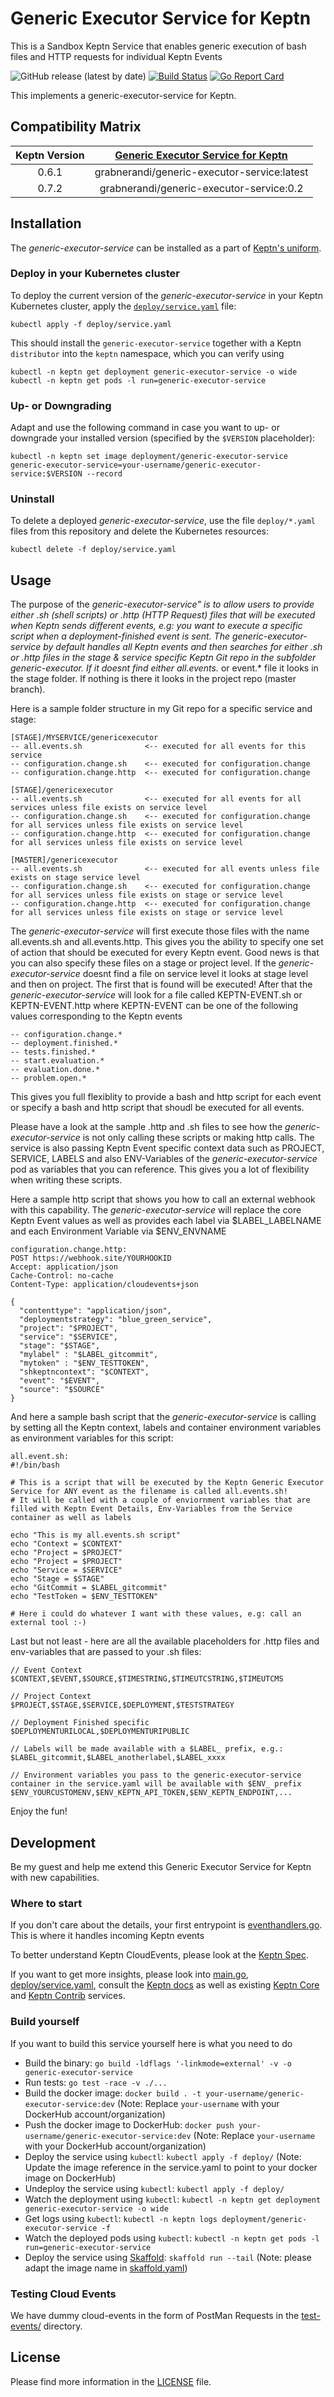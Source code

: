 # Generic Executor Service for Keptn

This is a Sandbox Keptn Service that enables generic execution of bash files and HTTP requests for individual Keptn Events 

![GitHub release (latest by date)](https://img.shields.io/github/v/release/grabnerandi/generic-executor-service)
[![Build Status](https://travis-ci.org/grabnerandi/generic-executor-service.svg?branch=master)](https://travis-ci.org/grabnerandi/generic-executor-service)
[![Go Report Card](https://goreportcard.com/badge/github.com/grabnerandi/generic-executor-service)](https://goreportcard.com/report/github.com/grabnerandi/generic-executor-service)

This implements a generic-executor-service for Keptn.

## Compatibility Matrix

| Keptn Version    | [Generic Executor Service for Keptn](https://hub.docker.com/r/grabnerandi/generic-executor-service/tags) |
|:----------------:|:----------------------------------------:|
|       0.6.1      | grabnerandi/generic-executor-service:latest |
|       0.7.2      | grabnerandi/generic-executor-service:0.2 |

## Installation

The *generic-executor-service* can be installed as a part of [Keptn's uniform](https://keptn.sh).

### Deploy in your Kubernetes cluster

To deploy the current version of the *generic-executor-service* in your Keptn Kubernetes cluster, apply the [`deploy/service.yaml`](deploy/service.yaml) file:

```console
kubectl apply -f deploy/service.yaml
```

This should install the `generic-executor-service` together with a Keptn `distributor` into the `keptn` namespace, which you can verify using

```console
kubectl -n keptn get deployment generic-executor-service -o wide
kubectl -n keptn get pods -l run=generic-executor-service
```

### Up- or Downgrading

Adapt and use the following command in case you want to up- or downgrade your installed version (specified by the `$VERSION` placeholder):

```console
kubectl -n keptn set image deployment/generic-executor-service generic-executor-service=your-username/generic-executor-service:$VERSION --record
```

### Uninstall

To delete a deployed *generic-executor-service*, use the file `deploy/*.yaml` files from this repository and delete the Kubernetes resources:

```console
kubectl delete -f deploy/service.yaml
```

## Usage

The purpose of the *generic-executor-service" is to allow users to provide either .sh (shell scripts) or .http (HTTP Request) files that will be executed when Keptn sends different events, e.g: you want to execute a specific script when a deployment-finished event is sent.
The *generic-executor-service* by default handles all Keptn events and then searches for either .sh or .http files in the stage & service specific Keptn Git repo in the subfolder *generic-executor*. If it doesnt find either all.events.* or event.* file it looks in the stage folder. If nothing is there it looks in the project repo (master branch). 

Here is a sample folder structure in my Git repo for a specific service and stage:
```
[STAGE]/MYSERVICE/genericexecutor
-- all.events.sh              <-- executed for all events for this service
-- configuration.change.sh    <-- executed for configuration.change
-- configuration.change.http  <-- executed for configuration.change

[STAGE]/genericexecutor
-- all.events.sh              <-- executed for all events for all services unless file exists on service level
-- configuration.change.sh    <-- executed for configuration.change for all services unless file exists on service level
-- configuration.change.http  <-- executed for configuration.change for all services unless file exists on service level

[MASTER]/genericexecutor
-- all.events.sh              <-- executed for all events unless file exists on stage service level
-- configuration.change.sh    <-- executed for configuration.change for all services unless file exists on stage or service level
-- configuration.change.http  <-- executed for configuration.change for all services unless file exists on stage or service level
```

The *generic-executor-service* will first execute those files with the name all.events.sh and all.events.http. This gives you the ability to specify one set of action that should be executed for every Keptn event. Good news is that you can also specify these files on a stage or project level. If the *generic-executor-service* doesnt find a file on service level it looks at stage level and then on project. The first that is found will be executed!
After that the *generic-executor-service* will look for a file called KEPTN-EVENT.sh or KEPTN-EVENT.http where KEPTN-EVENT can be one of the following values corresponding to the Keptn events
```
-- configuration.change.*
-- deployment.finished.*
-- tests.finished.*
-- start.evaluation.*
-- evaluation.done.*
-- problem.open.*
```

This gives you full flexiblity to provide a bash and http script for each event or specify a bash and http script that shoudl be executed for all events.

Please have a look at the sample .http and .sh files to see how the *generic-executor-service* is not only calling these scripts or making http calls. The service is also passing Keptn Event specific context data such as PROJECT, SERVICE, LABELS and also ENV-Variables of the *generic-executor-service* pod as variables that you can reference. This gives you a lot of flexibility when writing these scripts.

Here a sample http script that shows you how to call an external webhook with this capability.
The *generic-executor-service* will replace the core Keptn Event values as well as provides each label via $LABEL_LABELNAME and each Environment Variable via $ENV_ENVNAME
```
configuration.change.http:
POST https://webhook.site/YOURHOOKID
Accept: application/json
Cache-Control: no-cache
Content-Type: application/cloudevents+json

{
  "contenttype": "application/json",
  "deploymentstrategy": "blue_green_service",
  "project": "$PROJECT",
  "service": "$SERVICE",
  "stage": "$STAGE",
  "mylabel" : "$LABEL_gitcommit",
  "mytoken" : "$ENV_TESTTOKEN",
  "shkeptncontext": "$CONTEXT",
  "event": "$EVENT",
  "source": "$SOURCE"
}
```

And here a sample bash script that the *generic-executor-service* is calling by setting all the Keptn context, labels and container environment variables as environment variables for this script:
```
all.event.sh:
#!/bin/bash

# This is a script that will be executed by the Keptn Generic Executor Service for ANY event as the filename is called all.events.sh!
# It will be called with a couple of enviornment variables that are filled with Keptn Event Details, Env-Variables from the Service container as well as labels

echo "This is my all.events.sh script"
echo "Context = $CONTEXT"
echo "Project = $PROJECT"
echo "Project = $PROJECT"
echo "Service = $SERVICE"
echo "Stage = $STAGE"
echo "GitCommit = $LABEL_gitcommit"
echo "TestToken = $ENV_TESTTOKEN"

# Here i could do whatever I want with these values, e.g: call an external tool :-)

```

Last but not least - here are all the available placeholders for .http files and env-variables that are passed to your .sh files:
```
// Event Context
$CONTEXT,$EVENT,$SOURCE,$TIMESTRING,$TIMEUTCSTRING,$TIMEUTCMS

// Project Context
$PROJECT,$STAGE,$SERVICE,$DEPLOYMENT,$TESTSTRATEGY
    
// Deployment Finished specific
$DEPLOYMENTURILOCAL,$DEPLOYMENTURIPUBLIC

// Labels will be made available with a $LABEL_ prefix, e.g.:
$LABEL_gitcommit,$LABEL_anotherlabel,$LABEL_xxxx

// Environment variables you pass to the generic-executor-service container in the service.yaml will be available with $ENV_ prefix
$ENV_YOURCUSTOMENV,$ENV_KEPTN_API_TOKEN,$ENV_KEPTN_ENDPOINT,...
```


Enjoy the fun!

## Development

Be my guest and help me extend this Generic Executor Service for Keptn with new capabilities. 

### Where to start

If you don't care about the details, your first entrypoint is [eventhandlers.go](eventhandlers.go). This is where it handles incoming Keptn events
 
To better understand Keptn CloudEvents, please look at the [Keptn Spec](https://github.com/keptn/spec).
 
If you want to get more insights, please look into [main.go](main.go), [deploy/service.yaml](deploy/service.yaml),
 consult the [Keptn docs](https://keptn.sh/docs/) as well as existing [Keptn Core](https://github.com/keptn/keptn) and
 [Keptn Contrib](https://github.com/keptn-contrib/) services.

### Build yourself

If you want to build this service yourself here is what you need to do

* Build the binary: `go build -ldflags '-linkmode=external' -v -o generic-executor-service`
* Run tests: `go test -race -v ./...`
* Build the docker image: `docker build . -t your-username/generic-executor-service:dev` (Note: Replace `your-username` with your DockerHub account/organization)
* Push the docker image to DockerHub: `docker push your-username/generic-executor-service:dev` (Note: Replace `your-username` with your DockerHub account/organization)
* Deploy the service using `kubectl`: `kubectl apply -f deploy/` (Note: Update the image reference in the service.yaml to point to your docker image on DockerHub)
* Undeploy the service using `kubectl`: `kubectl apply -f deploy/`
* Watch the deployment using `kubectl`: `kubectl -n keptn get deployment generic-executor-service -o wide`
* Get logs using `kubectl`: `kubectl -n keptn logs deployment/generic-executor-service -f`
* Watch the deployed pods using `kubectl`: `kubectl -n keptn get pods -l run=generic-executor-service`
* Deploy the service using [Skaffold](https://skaffold.dev/): `skaffold run --tail` (Note: please adapt the image name in [skaffold.yaml](skaffold.yaml))

### Testing Cloud Events

We have dummy cloud-events in the form of PostMan Requests in the [test-events/](test-events/) directory.

## License

Please find more information in the [LICENSE](LICENSE) file.
